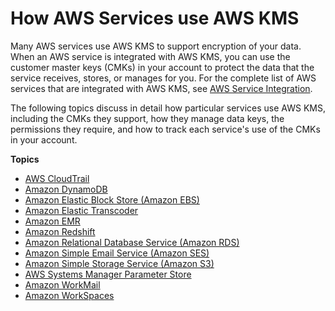 # How AWS Services use AWS KMS<a name="service-integration"></a>

Many AWS services use AWS KMS to support encryption of your data\. When an AWS service is integrated with AWS KMS, you can use the customer master keys \(CMKs\) in your account to protect the data that the service receives, stores, or manages for you\. For the complete list of AWS services that are integrated with AWS KMS, see [AWS Service Integration](https://aws.amazon.com/kms/details/#integration)\.

The following topics discuss in detail how particular services use AWS KMS, including the CMKs they support, how they manage data keys, the permissions they require, and how to track each service's use of the CMKs in your account\.

**Topics**
+ [AWS CloudTrail](services-cloudtrail.md)
+ [Amazon DynamoDB](services-dynamodb.md)
+ [Amazon Elastic Block Store \(Amazon EBS\)](services-ebs.md)
+ [Amazon Elastic Transcoder](services-et.md)
+ [Amazon EMR](services-emr.md)
+ [Amazon Redshift](services-redshift.md)
+ [Amazon Relational Database Service \(Amazon RDS\)](services-rds.md)
+ [Amazon Simple Email Service \(Amazon SES\)](services-ses.md)
+ [Amazon Simple Storage Service \(Amazon S3\)](services-s3.md)
+ [AWS Systems Manager Parameter Store](services-parameter-store.md)
+ [Amazon WorkMail](services-wm.md)
+ [Amazon WorkSpaces](services-workspaces.md)